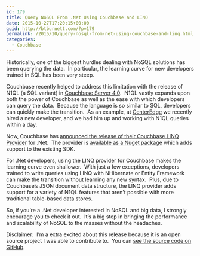 ```yaml
---
id: 179
title: Query NoSQL From .Net Using Couchbase and LINQ
date: 2015-10-27T17:20:15+00:00
guid: http://btburnett.com/?p=179
permalink: /2015/10/query-nosql-from-net-using-couchbase-and-linq.html
categories:
  - Couchbase
---
```

Historically, one of the biggest hurdles dealing with NoSQL solutions has been querying the data.  In particular, the learning curve for new developers trained in SQL has been very steep.

Couchbase recently helped to address this limitation with the release of N1QL (a SQL variant) in [Couchbase Server 4.0](http://blog.couchbase.com/2015/october/announcing-couchbase-server-4.0).  N1QL vastly expands upon both the power of Couchbase as well as the ease with which developers can query the data.  Because the language is so similar to SQL, developers can quickly make the transition.  As an example, at [CenterEdge](http://centeredgesoftware.com/) we recently hired a new developer, and we had him up and working with N1QL queries within a day.

Now, Couchbase has [announced the release of their Couchbase LINQ Provider](http://blog.couchbase.com/2015/october/linq-n1ql-and-couchbase-oh-mai-linq2couchbase-ga) for .Net.  The provider is [available as a Nuget package](https://www.nuget.org/packages/Linq2Couchbase/) which adds support to the existing SDK.

For .Net developers, using the LINQ provider for Couchbase makes the learning curve even shallower.  With just a few exceptions, developers trained to write queries using LINQ with NHibernate or Entity Framework can make the transition without learning any new syntax.  Plus, due to Couchbase&#8217;s JSON document data structure, the LINQ provider adds support for a variety of N1QL features that aren&#8217;t possible with more traditional table-based data stores.

So, if you&#8217;re a .Net developer interested in NoSQL and big data, I strongly encourage you to check it out.  It&#8217;s a big step in bringing the performance and scalability of NoSQL to the masses without the headaches.

Disclaimer:  I&#8217;m a extra excited about this release because it is an open source project I was able to contribute to.  You can [see the source code on GitHub](https://github.com/couchbaselabs/Linq2Couchbase).